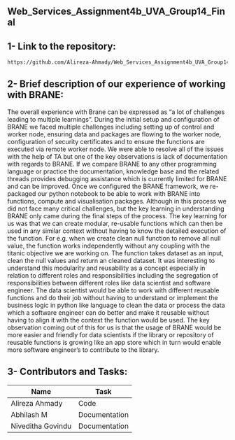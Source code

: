 ## Web_Services_Assignment4b_UVA_Group14_Final

## 1- Link to the repository:
```bash 
https://github.com/Alireza-Ahmady/Web_Services_Assignment4b_UVA_Group14_Final
```
## 2-  Brief description of our experience of working with BRANE:
The overall experience with Brane can be expressed as “a lot of challenges leading to multiple learnings”. During the initial setup and configuration of BRANE we faced multiple challenges including setting up of control and worker node, ensuring data and packages are flowing to the worker node, configuration of security certificates and to ensure the functions are executed via remote worker node. We were able to resolve all of the issues with the help of TA but one of the key observations is lack of documentation with regards to BRANE. If we compare BRANE to any other programming language or practice the documentation, knowledge base and the related threads provides debugging assistance which is currently limited for BRANE and can be improved.
Once we configured the BRANE framework, we re-packaged our python notebook to be able to work with BRANE into functions, compute and visualisation packages. Although in this process we did not face many critical challenges, but the key learning in understanding BRANE only came during the final steps of the process. The key learning for us was that we can create modular, re-usable functions which can then be used in any similar context without having to know the detailed execution of the function. For e.g. when we create clean null function to remove all null value, the function works independently without any coupling with the titanic objective we are working on. The function takes dataset as an input, clean the null values and return an cleaned dataset. It was interesting to understand this modularity and reusability as a concept especially in relation to different roles and responsibilities including the segregation of responsibilities between different roles like data scientist and software engineer. The data scientist would be able to work with different reusable functions and do their job without having to understand or implement the business logic in python like language to clean the data or process the data which a software engineer can do better and make it reusable without having to align it with the context the function would be used.
The key observation coming out of this for us is that the usage of BRANE would be more easier and friendly for data scientists if the library or repository of reusable functions is growing like an app store which in turn would enable more software engineer’s to contribute to the library.

## 3- Contributors and Tasks:
| Name              | Task          |
|-------------------|---------------|
| Alireza Ahmady    | Code          |
| Abhilash M        | Documentation |
| Niveditha Govindu | Documentation |
